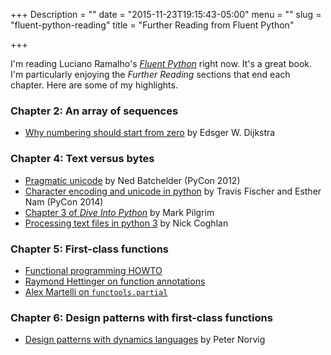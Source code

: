 +++
Description = ""
date = "2015-11-23T19:15:43-05:00"
menu = ""
slug = "fluent-python-reading"
title = "Further Reading from Fluent Python"

+++

I'm reading Luciano Ramalho's [*Fluent
Python*](http://shop.oreilly.com/product/0636920032519.do) right now. It's a
great book. I'm particularly enjoying the *Further Reading* sections that end
each chapter. Here are some of my highlights.

### Chapter 2: An array of sequences

 - [Why numbering should start from
   zero](https://www.cs.utexas.edu/users/EWD/transcriptions/EWD08xx/EWD831.html)
   by Edsger W. Dijkstra

### Chapter 4: Text versus bytes

 - [Pragmatic unicode](http://nedbatchelder.com/text/unipain.html) by Ned
    Batchelder (PyCon 2012)
 - [Character encoding and unicode in
   python](https://www.youtube.com/watch?v=Mx70n1dL534) by Travis Fischer and
   Esther Nam (PyCon 2014)
 - [Chapter 3 of *Dive Into
   Python*](http://www.diveintopython3.net/strings.html) by Mark Pilgrim 
 - [Processing text files in python
   3](http://python-notes.curiousefficiency.org/en/latest/python3/text_file_processing.html)
     by Nick Coghlan

### Chapter 5: First-class functions

 - [Functional programming
    HOWTO](https://docs.python.org/3/howto/functional.html)
 - [Raymond Hettinger on function
   annotations](http://stackoverflow.com/questions/3038033/what-are-good-uses-for-python3s-function-annotations/7811344#7811344)
 - [Alex Martelli on
     `functools.partial`](http://stackoverflow.com/questions/3252228/python-why-is-functools-partial-necessary/3252425#3252425)

### Chapter 6: Design patterns with first-class functions

 - [Design patterns with dynamics languages](http://norvig.com/design-patterns/) by Peter Norvig
